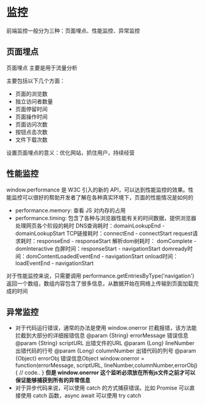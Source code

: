 # 监控

前端监控一般分为三种：页面埋点、性能监控、异常监控

## 页面埋点

页面埋点 主要是用于流量分析

主要包括以下几个方面：

- 页面的浏览数
- 独立访问者数量
- 页面停留时间
- 页面操作时间
- 页面访问次数
- 按钮点击次数
- 文件下载次数

设置页面埋点的意义：优化网站，抓住用户，持续经营

## 性能监控

window.performance 是 W3C 引入的新的 API，可以达到性能监控的效果。性能监控可以很好的帮助开发者了解在各种真实环境下，页面的性能情况是如何的

- performance.memory: 查看 JS 对内存的占用
- performance.timing: 包含了各种与浏览器性能有关的时间数据，提供浏览器处理网页各个阶段的耗时
DNS查询耗时：domainLookupEnd - domainLookupStart
TCP链接耗时：connectEnd - connectStart
request请求耗时：responseEnd - responseStart
解析dom树耗时： domComplete - domInteractive
白屏时间：responseStart - navigationStart
domready时间：domContentLoadedEventEnd - navigationStart
onload时间：loadEventEnd - navigationStart

对于性能监控来说，只需要调用 performance.getEntriesByType('navigation')
返回一个数组，数组内容包含了很多信息，从数据开始在网络上传输到页面加载完成的时间

## 异常监控

- 对于代码运行错误，通常的办法是使用 window.onerror 拦截报错，该方法能拦截到大部分的详细报错信息
@param {String}  errorMessage   错误信息
@param {String}  scriptURL      出错文件的URL
@param {Long}    lineNumber     出错代码的行号
@param {Long}    columnNumber   出错代码的列号
@param {Object}  errorObj       错误信息Object
window.onerror = function(errorMessage, scriptURL, lineNumber,columnNumber,errorObj) {
    // code..
}
**但是 window.onerror 这个监听必须放在所有js文件之前才可以保证能够捕获到所有的异常信息**
- 对于异步代码来说，可以使用 catch 的方式捕获错误。比如 Promise 可以直接使用 catch 函数，async await 可以使用 try catch
